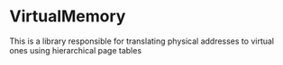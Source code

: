 # VirtualMemory
This is a library responsible for translating physical addresses to virtual ones using hierarchical page tables
